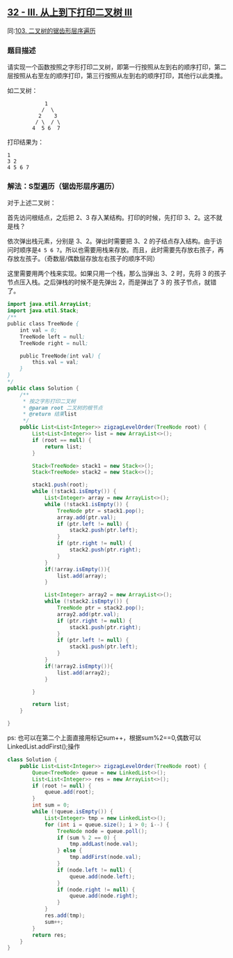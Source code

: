 
## [32 - III. 从上到下打印二叉树 III](https://leetcode.cn/problems/binary-tree-zigzag-level-order-traversal/description/)
同:[103. 二叉树的锯齿形层序遍历](https://leetcode.cn/problems/binary-tree-zigzag-level-order-traversal/description/)

### 题目描述

请实现一个函数按照之字形打印二叉树，即第一行按照从左到右的顺序打印，第二层按照从右至左的顺序打印，第三行按照从左到右的顺序打印，其他行以此类推。

如二叉树：

```
            1
    	   /  \
    	  2    3
    	 / \  / \
    	4  5 6  7
```

打印结果为：

```
1
3 2
4 5 6 7
```

### 解法：S型遍历（锯齿形层序遍历）

对于上述二叉树：

首先访问根结点，之后把 2、3 存入某结构。打印的时候，先打印 3、2。这不就是栈？

依次弹出栈元素，分别是 3、2。弹出时需要把 3、2 的子结点存入结构。由于访问时顺序是`4 5 6 7`。所以也需要用栈来存放。而且，此时需要先存放右孩子，再存放左孩子。（奇数层/偶数层存放左右孩子的顺序不同）

这里需要用两个栈来实现。如果只用一个栈，那么当弹出 3、2 时，先将 3 的孩子节点压入栈。之后弹栈的时候不是先弹出 2，而是弹出了 3 的 孩子节点，就错了。

```java
import java.util.ArrayList;
import java.util.Stack;
/**
public class TreeNode {
    int val = 0;
    TreeNode left = null;
    TreeNode right = null;

    public TreeNode(int val) {
        this.val = val;
    }
}
*/
public class Solution {
    /**
     * 按之字形打印二叉树
     * @param root 二叉树的根节点
     * @return 结果list
     */
    public List<List<Integer>> zigzagLevelOrder(TreeNode root) {
        List<List<Integer>> list = new ArrayList<>();
        if (root == null) {
            return list;
        }

        Stack<TreeNode> stack1 = new Stack<>();
        Stack<TreeNode> stack2 = new Stack<>();

        stack1.push(root);
        while (!stack1.isEmpty()) {
            List<Integer> array = new ArrayList<>();
            while (!stack1.isEmpty()) {
                TreeNode ptr = stack1.pop();
                array.add(ptr.val);
                if (ptr.left != null) {
                    stack2.push(ptr.left);
                }
                if (ptr.right != null) {
                    stack2.push(ptr.right);
                }
            }
            if(!array.isEmpty()){
                list.add(array);
            }

            List<Integer> array2 = new ArrayList<>();
            while (!stack2.isEmpty()) {
                TreeNode ptr = stack2.pop();
                array2.add(ptr.val);
                if (ptr.right != null) {
                    stack1.push(ptr.right);
                }
                if (ptr.left != null) {
                    stack1.push(ptr.left);
                }
            }
            if(!array2.isEmpty()){
                list.add(array2);
            }

        }

        return list;
    }

}
```
ps: 也可以在第二个上面直接用标记sum++，根据sum%2==0,偶数可以LinkedList.addFirst();操作

````java
class Solution {
    public List<List<Integer>> zigzagLevelOrder(TreeNode root) {
        Queue<TreeNode> queue = new LinkedList<>();
        List<List<Integer>> res = new ArrayList<>();
        if (root != null) {
            queue.add(root);
        }
        int sum = 0;
        while (!queue.isEmpty()) {
            List<Integer> tmp = new LinkedList<>();
            for (int i = queue.size(); i > 0; i--) {
                TreeNode node = queue.poll();
                if (sum % 2 == 0) {
                    tmp.addLast(node.val);
                } else {
                    tmp.addFirst(node.val);
                }
                if (node.left != null) {
                    queue.add(node.left);
                }
                if (node.right != null) {
                    queue.add(node.right);
                }
            }
            res.add(tmp);
            sum++;
        }
        return res;
    }
}

````